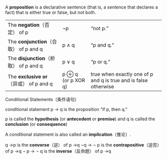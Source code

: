 A **proposition** is a declarative sentence (that is, a sentence that declares a fact) that is either true or false, but not both.


|                                     |                    |                                                                 |
| ----------------------------------- | ------------------ | --------------------------------------------------------------- |
| The **negation**（否定） of p           | ¬p                 | “not p.”                                                        |
| The **conjunction**（合取） of p and q  | p ∧ q              | “p and q.”                                                      |
| The **disjunction**（析取） of p and q  | p ∨ q              | “p or q.”                                                       |
| The **exclusive or**（异或） of p and q | p ⊕ q (or p XOR q) | true when exactly one of p and q is true and is false otherwise |

Conditional Statements（条件语句）

conditional statement p → q is the proposition “if p, then q.”

p is called the **hypothesis** (or **antecedent** or **premise**) and
q is called the **conclusion** (or **consequence**)

A conditional statement is also called an **implication**（推论）.

q →p is the **converse**（逆） of p →q
¬q → ¬ p is the **contrapositive**（逆否） of p →q
¬ p → ¬ q is the **inverse**（反命题） of p →q

